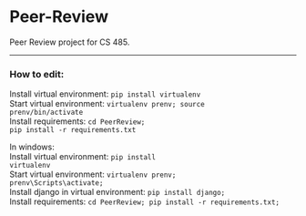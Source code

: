 Peer-Review
===========

Peer Review project for CS 485.
____________
<h3>How to edit:</h3>

Install virtual environment: <code>pip install virtualenv</code><br>
Start virtual environment: <code>virtualenv prenv; source prenv/bin/activate</code><br>
Install requirements: <code>cd PeerReview; pip install -r requirements.txt</code><br>


In windows:<br>
Install virtual environment: <code>pip install virtualenv</code><br>
Start virtual environment: <code>virtualenv prenv; prenv\Scripts\activate;</code><br>
Install django in virtual environment: <code>pip install django;</code><br>
Install requirements: <code>cd PeerReview; pip install -r requirements.txt;  </code><br>

